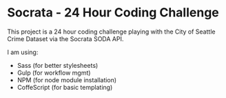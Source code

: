 # Socrata - 24 Hour Coding Challenge

This project is a 24 hour coding challenge playing with the City of Seattle Crime Dataset via the Socrata SODA API. 

I am using:
- Sass (for better stylesheets)
- Gulp (for workflow mgmt)
- NPM (for node module installation)
- CoffeScript (for basic templating)